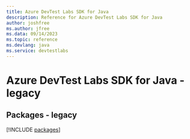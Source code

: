 ```yaml
---
title: Azure DevTest Labs SDK for Java
description: Reference for Azure DevTest Labs SDK for Java
author: joshfree
ms.author: jfree
ms.data: 09/14/2023
ms.topic: reference
ms.devlang: java
ms.service: devtestlabs
---
```

# Azure DevTest Labs SDK for Java - legacy
## Packages - legacy
[!INCLUDE [packages](devtest-labs-index.md)]